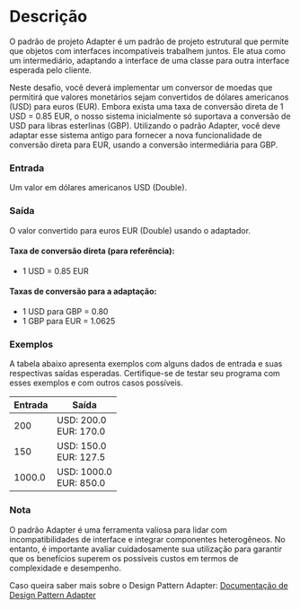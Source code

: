 # Descrição

O padrão de projeto Adapter é um padrão de projeto estrutural que permite que objetos com interfaces incompatíveis trabalhem juntos. Ele atua como um intermediário, adaptando a interface de uma classe para outra interface esperada pelo cliente.

Neste desafio, você deverá implementar um conversor de moedas que permitirá que valores monetários sejam convertidos de dólares americanos (USD) para euros (EUR). Embora exista uma taxa de conversão direta de 1 USD = 0.85 EUR, o nosso sistema inicialmente só suportava a conversão de USD para libras esterlinas (GBP). Utilizando o padrão Adapter, você deve adaptar esse sistema antigo para fornecer a nova funcionalidade de conversão direta para EUR, usando a conversão intermediária para GBP.

### Entrada

Um valor em dólares americanos USD (Double).

### Saída

O valor convertido para euros EUR (Double) usando o adaptador.

#### Taxa de conversão direta (para referência):

- 1 USD = 0.85 EUR

#### Taxas de conversão para a adaptação:

- 1 USD para GBP = 0.80
- 1 GBP para EUR = 1.0625

### Exemplos

A tabela abaixo apresenta exemplos com alguns dados de entrada e suas respectivas saídas esperadas. Certifique-se de testar seu programa com esses exemplos e com outros casos possíveis.

| Entrada | Saída |
| ------- | ----- |
| 200 | USD: 200.0<br>EUR: 170.0 |
| 150 | USD: 150.0<br>EUR: 127.5 |
| 1000.0 | USD: 1000.0<br>EUR: 850.0 |

### Nota

O padrão Adapter é uma ferramenta valiosa para lidar com incompatibilidades de interface e integrar componentes heterogêneos. No entanto, é importante avaliar cuidadosamente sua utilização para garantir que os benefícios superem os possíveis custos em termos de complexidade e desempenho.

Caso queira saber mais sobre o Design Pattern Adapter:
[Documentação de Design Pattern Adapter](https://refactoring.guru/pt-br/design-patterns/adapter)
